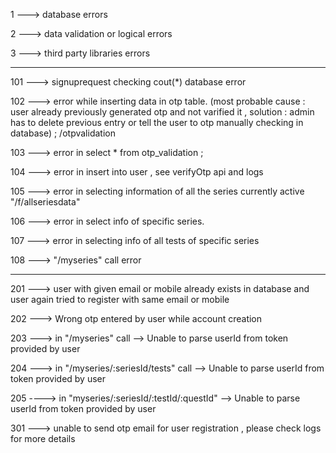 1 ---> database errors 

2 ---> data validation or logical errors

3 ---> third party libraries errors 

---

101 ---> signuprequest checking cout(*) database error

102 ---> error while inserting data in otp table. (most probable cause : user already previously generated otp and not varified it , solution : admin has to delete previous entry or tell the user to otp manually checking in database) ; /otpvalidation

103 ---> error in select * from otp_validation ; 

104 ---> error in insert into user , see verifyOtp api and logs 

105 ---> error in selecting information of all the series currently active "/f/allseriesdata"

106 ---> error in select info of specific series. 

107 ---> error in selecting info of all tests of specific series

108 ---> "/myseries" call error

---

201 ---> user with given email or mobile already exists in database  and user again tried to register with same email or mobile   

202 ---> Wrong otp entered by user while account creation

203 ---> in "/myseries" call --> Unable to parse userId from token provided by user 

204 ---> in "/myseries/:seriesId/tests" call --> Unable to parse userId from token provided by user  

205 ----> in "myseries/:seriesId/:testId/:questId" --> Unable to parse userId from token provided by user

301 ---> unable to send otp email for user registration , please check logs for more details
